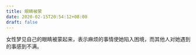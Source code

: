 ```yaml
---
title: 眼睛被蒙
date: 2020-02-15T20:54:12+08:00
draft: false
---
```


女性梦见自己的眼睛被蒙起来，表示麻烦的事情使她陷入困境，而其他人对她遇到的事感到不满。